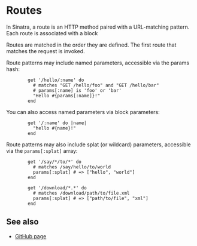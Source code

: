 Routes
======

In Sinatra, a route is an HTTP method paired with a URL-matching
pattern. Each route is associated with a block

Routes are matched in the order they are defined. The first route
that matches the request is invoked.

Route patterns may include named parameters, accessible via the params hash:

            get '/hello/:name' do
              # matches "GET /hello/foo" and "GET /hello/bar"
              # params[:name] is 'foo' or 'bar'
              "Hello #{params[:name]}!"
            end

You can also access named parameters via block parameters:

            get '/:name' do |name|
              "hello #{name}!"
            end

Route patterns may also include splat (or wildcard) parameters,
accessible via the `params[:splat]` array:

            get '/say/*/to/*' do
              # matches /say/hello/to/world
              params[:splat] # => ["hello", "world"]
            end

            get '/download/*.*' do
              # matches /download/path/to/file.xml
              params[:splat] # => ["path/to/file", "xml"]
            end

## See also

* [GitHub page](http://crguezl.github.io/sinatra-simple/)
